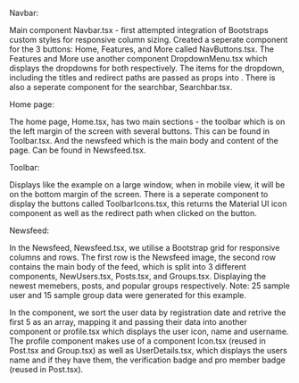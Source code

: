 Navbar:

Main component Navbar.tsx - first attempted integration of Bootstraps custom styles for responsive column sizing. Created a seperate component for the 3 buttons: Home, Features, and More called NavButtons.tsx. The Features and More use another component DropdownMenu.tsx which displays the dropdowns for both respectively. The items for the dropdown, including the titles and redirect paths are passed as props into <DropdownMenu/>. There is also a seperate component for the searchbar, Searchbar.tsx.

Home page:

The home page, Home.tsx, has two main sections - the toolbar which is on the left margin of the screen with several buttons. This can be found in Toolbar.tsx. And the newsfeed which is the main body and content of the page. Can be found in Newsfeed.tsx.

Toolbar:

Displays like the example on a large window, when in mobile view, it will be on the bottom margin of the screen. There is a seperate component to display the buttons called ToolbarIcons.tsx, this returns the Material UI icon component as well as the redirect path when clicked on the button.

Newsfeed:

In the Newsfeed, Newsfeed.tsx, we utilise a Bootstrap grid for responsive columns and rows. The first row is the Newsfeed image, the second row contains the main
body of the feed, which is split into 3 different components, NewUsers.tsx, Posts.tsx, and Groups.tsx. Displaying the newest memebers, posts, and popular groups respectively. Note: 25 sample user and 15 sample group data were generated for this example. 

In the <NewUsers/> component, we sort the user data by registration date and retrive the first 5 as an array, mapping it and passing their data into another component <Profile/> or profile.tsx which displays the user icon, name and username. The profile component makes use of a component Icon.tsx (reused in Post.tsx and Group.tsx) as well as UserDetails.tsx, which displays the users name and if they have them, the verification badge and pro member badge (reused in Post.tsx).

